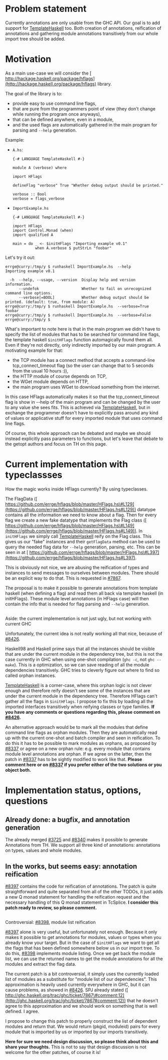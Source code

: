 # Problem statement



Currently annotations are only usable from the GHC API.  Our goal is to add support for [TemplateHaskell](template-haskell) too.  Both creation of annotations, reification of annotations and gathering module annotations transitively from our whole import tree should be added.


# Motivation



As a main use-case we will consider the [
http://hackage.haskell.org/package/hflags](http://hackage.haskell.org/package/hflags) library.



The goal of the library is to:


- provide easy to use command line flags,
- that are pure from the programmers point of view (they don't change while running the program once anyways),
- that can be defined anywhere, even in a module,
- and the used flags are automatically gathered in the main program for parsing and `--help` generation.


Example:


- `A.hs`:

  ```
  {-# LANGUAGE TemplateHaskell #-}

  module A (verbose) where

  import HFlags

  defineFlag "verbose" True "Whether debug output should be printed."

  verbose :: Bool
  verbose = flags_verbose
  ```
- `ImportExample.hs`

  ```
  {-# LANGUAGE TemplateHaskell #-}

  import HFlags
  import Control.Monad (when)
  import qualified A

  main = do _ <- $initHFlags "Importing example v0.1"
            when A.verbose $ putStrLn "foobar"
  ```


Let's try it out:


```wiki
errge@curry:/tmp/y $ runhaskell ImportExample.hs  --help
Importing example v0.1

  -h  --help, --usage, --version  Display help and version information.
      --undefok                   Whether to fail on unrecognized command line options.
      --verbose[=BOOL]            Whether debug output should be printed. (default: true, from module: A)
errge@curry:/tmp/y $ runhaskell ImportExample.hs  --verbose=True
foobar
errge@curry:/tmp/y $ runhaskell ImportExample.hs  --verbose=False
errge@curry:/tmp/y $
```


What's important to note here is that in the main program we didn't have to specify the list of modules that has to be searched for command line flags, the template haskell `$initHFlags` function automagically found them all.  Even if they're not directly, only indirectly imported by our main program.  A motivating example for that:


- the TCP module has a connect method that accepts a command-line tcp\_connect\_timeout flag (so the user can change that to 5 seconds from the usual 10 hours :)),
- the HTTP module of course depends on TCP,
- the WGet module depends on HTTP,
- the main program uses WGet to download something from the internet.


In this case HFlags automatically makes it so that the tcp\_connect\_timeout flag is show in --help of the main program and can be changed by the user to any value she sees fits.  This is achieved via [TemplateHaskell](template-haskell), but in exchange the programmer doesn't have to explicitly pass around any kind of values or applicative stuff for every imported module that uses command line flags.



Of course, this whole approach can be debated and maybe we should instead explicitly pass parameters to functions, but let's leave that debate to the getopt authors and focus on TH on this page.


# Current implementation with typeclassses



How the magic works inside HFlags currently?  By using typeclasses.



The FlagData ([
https://github.com/errge/hflags/blob/master/HFlags.hs\#L129](https://github.com/errge/hflags/blob/master/HFlags.hs#L129)) datatype contains all the information we need to know about a flag.  Then for every flag we create a new fake datatype that implements the Flag class ([
https://github.com/errge/hflags/blob/master/HFlags.hs\#L149](https://github.com/errge/hflags/blob/master/HFlags.hs#L149)).  In `initHFlags` we simply call [TemplateHaskell](template-haskell) reify on the Flag class.  This gives us our "fake" instances and their `getFlagData` method can be used to query the needed flag data for `--help` generation, parsing, etc.  This can be seen in at [
https://github.com/errge/hflags/blob/master/HFlags.hs\#L397](https://github.com/errge/hflags/blob/master/HFlags.hs#L397).



This is obviously not nice, we are abusing the reification of types and instances to send messages to ourselves between modules.  There should be an explicit way to do that.  This is requested in [\#7867](https://gitlab.staging.haskell.org/ghc/ghc/issues/7867).



The proposal is to make it possible to generate annotations from template haskell (when defining a flag) and read them all back via template haskell (in initHFlags).  These module level annotations (in HFlags case) will then contain the info that is needed for flag parsing and `--help` generation.


##
Aside: the current implementation is not just ugly, but not working with current GHC



Unfortunately, the current idea is not really working all that nice, because of [\#8426](https://gitlab.staging.haskell.org/ghc/ghc/issues/8426).



Haskell98 and Haskell prime says that all the instances should be visible that are under the current module in the dependency tree, but this is not the case currently in GHC when using one-shot compilation (`ghc -c`, not `ghc --make`).  This is a optimization, so we can save reading of all the module dependencies transitively.  GHC tries to cleverly figure out where to find so called orphan instances.



[TemplateHaskell](template-haskell) is a corner-case, where this orphan logic is not clever enough and therefore reify doesn't see some of the instances that are under the current module in the dependency tree.  Therefore HFlags can't gather all the flags in `$initHFlags`.  I propose to fix this by loading all the imported interfaces transitively when reifying classes or type families.  **If you have any comments or questions regarding this, please comment on [\#8426](https://gitlab.staging.haskell.org/ghc/ghc/issues/8426).**



An alternative approach would be to mark all the modules that define command line flags as orphan modules.  Then they are automatically read up with the current one-shot and batch compiler and seen in reification.  To do this it has to be possible to mark modules as orphans, as proposed by [\#8337](https://gitlab.staging.haskell.org/ghc/ghc/issues/8337) or agree on a new orphan rule: e.g. every module that contains module level annotations are orphan.  If we agree on the latter, then the patch in [\#8337](https://gitlab.staging.haskell.org/ghc/ghc/issues/8337) has to be sightly modified to work like that.  **Please comment here or on [\#8337](https://gitlab.staging.haskell.org/ghc/ghc/issues/8337) if you prefer either of the two solutions or you object both.**


# Implementation status, options, questions


## Already done: a bugfix, and annotation generation



The already merged [\#3725](https://gitlab.staging.haskell.org/ghc/ghc/issues/3725) and [\#8340](https://gitlab.staging.haskell.org/ghc/ghc/issues/8340) makes it possible to generate Annotations from TH.  We support all three kind of annotations: annotations on types, values and whole modules.


## In the works, but seems easy: annotation reification



[\#8397](https://gitlab.staging.haskell.org/ghc/ghc/issues/8397) contains the code for reification of annotations.  The patch is quite straightforward and quite separated from all of the other TODOs, it just adds a new Q monad statement for handling the reification request and the necessary handling of this Q monad statement in TcSplice.  **I consider this patch ready to review, so please comment.**


##
Controversial: [\#8398](https://gitlab.staging.haskell.org/ghc/ghc/issues/8398), module list reification



[\#8397](https://gitlab.staging.haskell.org/ghc/ghc/issues/8397) alone is very useful, but unfortunately not enough.  Because it only makes it possible to get annotations for modules, values or types when you already know your target.  But in the case of `$initHFlags` we want to get all the flags that has been defined somewhere below us in our import tree.  To do this, [\#8398](https://gitlab.staging.haskell.org/ghc/ghc/issues/8398) implements module listing.  Once we get back the module list, we can use the returned names to get the module annotations for all the modules and extract the flag data.



The current patch is a bit controversial, it simply uses the currently loaded list of modules as a substitute for "module list of our dependencies".  This approximation is heavily used currently everywhere in GHC, but it can cause problems, as showed in [\#8426](https://gitlab.staging.haskell.org/ghc/ghc/issues/8426).  SPJ already stated ([
http://ghc.haskell.org/trac/ghc/ticket/7867\#comment:12](http://ghc.haskell.org/trac/ghc/ticket/7867#comment:12)) that he doesn't agree to this approximation and we should work on something that is well defined.  I agree.



I propose to change this patch to properly construct the list of dependent modules and return that.  We would return (pkgid, moduleid) pairs for every module that is imported by us or imported by our imports transitively.



**Here for sure we need design discussion, so please think about this and share your thoughts.**  This is not to say that design discussion is not welcome for the other patches, of course it is!


